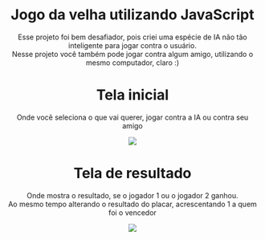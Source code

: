 <div align="center">
  <h1>Jogo da velha utilizando JavaScript</h1>
  <p>Esse projeto foi bem desafiador, pois criei uma espécie de IA não tão inteligente para jogar contra o usuário. <br />
  Nesse projeto você também pode jogar contra algum amigo, utilizando o mesmo computador, claro :)</p>
</div>
<div align="center">
  <h1>Tela inicial</h1>
  <p>Onde você seleciona o que vai querer, jogar contra a IA ou contra seu amigo</p>
  <img src="https://github.com/LenonFelipe/To-Do-List/assets/86318052/0f4ccf2f-413e-4a3b-8564-0c2a769f3144" />
</div>

<div align="center">
  <h1>Tela de resultado</h1>
  <p>Onde mostra o resultado, se o jogador 1 ou o jogador 2 ganhou. <br /> Ao mesmo tempo alterando o resultado do placar, acrescentando 1 a quem foi o vencedor</p>
  <img src="https://github.com/LenonFelipe/To-Do-List/assets/86318052/442d5ccc-f10b-4d22-9051-a477b3e8422a" />
</div>



